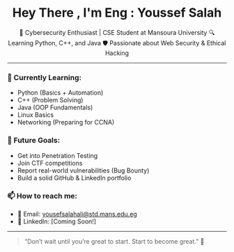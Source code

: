 <h1 align="center">Hey There , I'm Eng : Youssef Salah  </h1>

<p align="center">
🚀 Cybersecurity Enthusiast | CSE Student at Mansoura University  
🔍 Learning Python, C++, and Java  
🛡️ Passionate about Web Security & Ethical Hacking  
</p>

---

### 🧠 Currently Learning:
- Python (Basics + Automation)
- C++ (Problem Solving)
- Java (OOP Fundamentals)
- Linux Basics
- Networking (Preparing for CCNA)

### 🎯 Future Goals:
- Get into Penetration Testing
- Join CTF competitions
- Report real-world vulnerabilities (Bug Bounty)
- Build a solid GitHub & LinkedIn portfolio

### 📫 How to reach me:
- 📧 Email: yousefsalahali@std.mans.edu.eg
- 🔗 LinkedIn: [Coming Soon!]

---

> “Don’t wait until you’re great to start. Start to become great.” 💪
